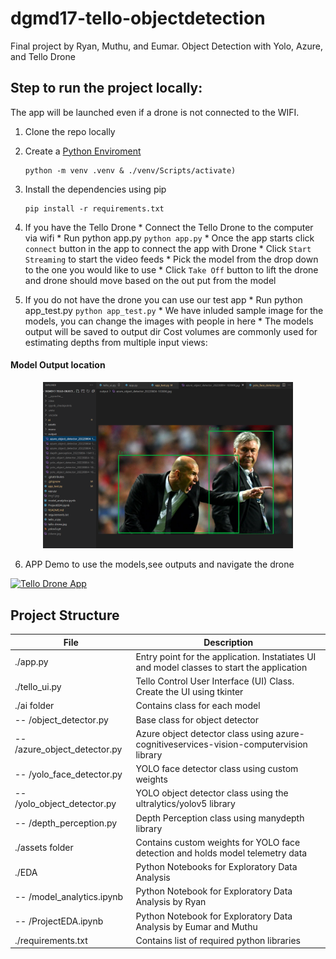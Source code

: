 # dgmd17-tello-objectdetection
Final project by Ryan, Muthu, and Eumar. Object Detection with Yolo, Azure, and Tello Drone

## Step to run the project locally:

The app will be launched even if a drone is not connected to the WIFI.

 1. Clone the repo locally

 2. Create a [Python Enviroment](https://www.tutorialspoint.com/how-to-create-a-virtual-environment-in-python)
    ```
    python -m venv .venv & ./venv/Scripts/activate)
    ```
 3. Install the dependencies using pip
    ```
    pip install -r requirements.txt
    ```
 4. If you have the Tello Drone
        * Connect the Tello Drone to the computer via wifi
        * Run python app.py
                ```python app.py```
        * Once the app starts click `connect` button in the app to connect the app with Drone
        * Click `Start Streaming` to start the video feeds
        * Pick the model from the drop down to the one you would like to use
        * Click `Take Off` button to lift the drone and drone should move based on the out put from the model
5. If you do not have the drone you can use our test app
        * Run python app_test.py
                ```python app_test.py```
        * We have inluded sample image for the models, you can change the images with people in here
        * The models output will be saved to output dir
        Cost volumes are commonly used for estimating depths from multiple input views:

#### Model Output location
<p align="center">
  <img src="test_output/test_output.png" alt="Model outputs saved here" width="400" />
</p>

6. APP Demo to use the models,see outputs and navigate the drone

[![Tello Drone App](https://img.youtube.com/vi/LKzUzrd4MzM/0.jpg)](https://www.youtube.com/watch?v=LKzUzrd4MzM)


## Project Structure


File | Description
------ | ------
./app.py | Entry point for the application. Instatiates UI and model classes to start the application
./tello_ui.py | Tello Control User Interface (UI) Class. Create the UI using tkinter
./ai folder   | Contains class for each model
-- /object_detector.py   | Base class for object detector
-- /azure_object_detector.py   | Azure object detector class using azure-cognitiveservices-vision-computervision library
-- /yolo_face_detector.py   | YOLO face detector class using custom weights
-- /yolo_object_detector.py   | YOLO object detector class using the ultralytics/yolov5 library
-- /depth_perception.py   | Depth Perception class using manydepth library
./assets folder   | Contains custom weights for YOLO face detection and holds model telemetry data
./EDA   | Python Notebooks for Exploratory Data Analysis
-- /model_analytics.ipynb   | Python Notebook for Exploratory Data Analysis by Ryan
-- /ProjectEDA.ipynb   | Python Notebook for Exploratory Data Analysis by Eumar and Muthu
./requirements.txt | Contains list of required python libraries
